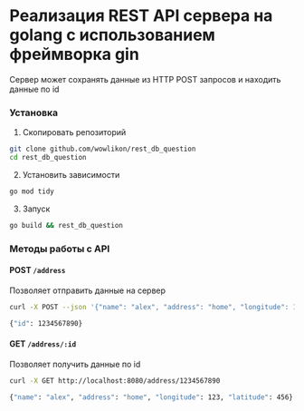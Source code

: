# Реализация REST API сервера на golang с использованием фреймворка gin
Сервер может сохранять данные из HTTP POST запросов и находить данные по id

### Установка
1. Скопировать репозиторий
```bash
git clone github.com/wowlikon/rest_db_question
cd rest_db_question
```

2. Установить зависимости
```bash
go mod tidy
```

3. Запуск
```bash
go build && rest_db_question
```

### Методы работы с API

#### POST `/address`
Позволяет отправить данные на сервер
```bash
curl -X POST --json '{"name": "alex", "address": "home", "longitude": 123, "latitude": 456}' http://localhost:8080/address

{"id": 1234567890}
```

#### GET `/address/:id`
Позволяет получить данные по id
```bash
curl -X GET http://localhost:8080/address/1234567890

{"name": "alex", "address": "home", "longitude": 123, "latitude": 456}
```
